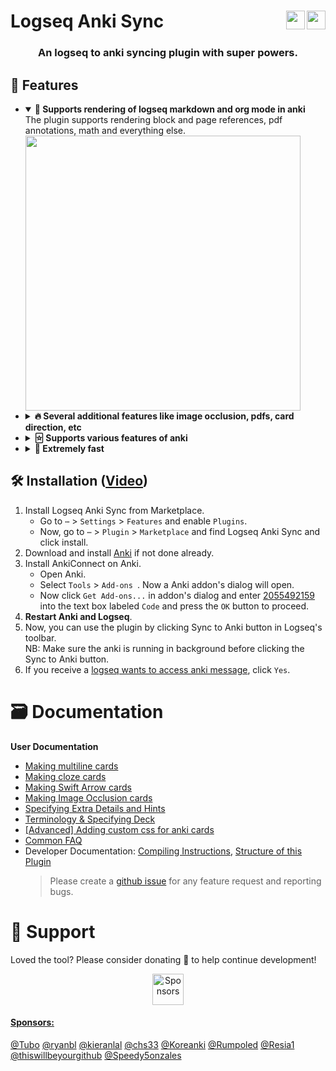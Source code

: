 # Logseq Anki Sync [<img align="right" src="https://img.shields.io/github/stars/debanjandhar12/logseq-anki-sync.svg?logo=GitHub&style=flat" height="30"/>](https://github.com/debanjandhar12/logseq-anki-sync/)[<img align="right" src="https://img.shields.io/github/sponsors/debanjandhar12.svg?logo=github&style=flat&height=60&label=Donate&cacheSeconds=28800&color=orange" height="30"/>](https://github.com/sponsors/debanjandhar12)

<h3 align="center">An logseq to anki syncing plugin with super powers.</h3>

## 🚀 Features
<ul><li>
<details open>
  <summary><b>🐾 Supports rendering of logseq markdown and org mode in anki</b></summary>
  <div>
   The plugin supports rendering block and page references, pdf annotations, math and everything else.
   <img src='https://github.com/debanjandhar12/logseq-anki-sync/assets/49021233/7985cdb4-910d-43bf-833d-7b04403a503f' height='440' /> <br/>
  </div>
</details></li><li>
<details>
  <summary><b>🔥 Several additional features like image occlusion, pdfs, card direction, etc</b></summary>
  <div>
   The plugin supports image occlusion, occlusion on pdf annotaion, card direction, incremental cards, clozes, hints and a lot more. Check <a href="#-documentation">documentation</a> for more details!
   <img src='https://github.com/debanjandhar12/logseq-anki-sync/assets/49021233/5b036383-d7cc-4837-9f74-da21a5f504f8' height='440' /> <br/>
  </div>
</details></li><li>
<details>
  <summary><b>🃟 Supports various features of anki</b></summary>
  Anki employs advanced scheduling algorithms, making it a superior choice for many users. Additionally, anki allows the creation of filtered decks, enabling you to study a specific set of cards for exams, regardless of their original scheduling. The plugin allows you to use all those features and various others like heatmaps, tts, leach cards, etc. 
</details></li><li>
<details>
  <summary><b>🚕 Extremely fast</b></summary>
  The plugin uses state of art hashing techniques to detect changes in logseq or anki and provides the user option to resync (with logseq as source of truth).
</details></li>
</ul>

## 🛠️ Installation ([Video](https://www.youtube.com/watch?v=XOkJmncK-o0))

1. Install Logseq Anki Sync from Marketplace.
    - Go to `⋯` > `Settings` > `Features` and enable `Plugins`.
    - Now, go to `⋯` > `Plugin` > `Marketplace` and find Logseq Anki Sync and click install.
2. Download and install [Anki](https://apps.ankiweb.net/) if not done already.
3. Install AnkiConnect on Anki.
    - Open Anki.
    - Select `Tools` > `Add-ons `. Now a Anki addon's dialog will open.
    - Now click `Get Add-ons...` in addon's dialog and enter [2055492159](https://ankiweb.net/shared/info/2055492159) into the text box labeled `Code` and press the `OK` button to proceed.
4. **Restart Anki and Logseq**.
5. Now, you can use the plugin by clicking Sync to Anki button in Logseq's toolbar.<br/>
   NB: Make sure the anki is running in background before clicking the Sync to Anki button.
6. If you receive a [logseq wants to access anki message](https://raw.githubusercontent.com/debanjandhar12/Obsidian-Anki-Sync/main/docs/images/permission.png), click `Yes`.

# 🗃️ Documentation

<b>User Documentation</b>

-   [Making multiline cards](https://github.com/debanjandhar12/logseq-anki-sync/discussions/88)
-   [Making cloze cards](https://github.com/debanjandhar12/logseq-anki-sync/discussions/89)
-   [Making Swift Arrow cards](https://github.com/debanjandhar12/logseq-anki-sync/discussions/91)
-   [Making Image Occlusion cards](https://github.com/debanjandhar12/logseq-anki-sync/discussions/125)
-   [Specifying Extra Details and Hints](https://github.com/debanjandhar12/logseq-anki-sync/discussions/92)
-   [Terminology & Specifying Deck](https://github.com/debanjandhar12/logseq-anki-sync/discussions/117)
-   [[Advanced] Adding custom css for anki cards](https://github.com/debanjandhar12/logseq-anki-sync/discussions/118)
-   [Common FAQ](https://github.com/debanjandhar12/logseq-anki-sync/wiki/Common-FAQ)
-   Developer Documentation: [Compiling Instructions](https://github.com/debanjandhar12/logseq-anki-sync/wiki/Compiling-Instructions), [Structure of this Plugin](https://github.com/debanjandhar12/logseq-anki-sync/wiki/Structure-of-this-Plugin)
    > Please create a [github issue](https://github.com/debanjandhar12/logseq-anki-sync/issues) for any feature request and reporting bugs.

# 🙏 Support

Loved the tool? Please consider donating 💸 to help continue development!<br/>

<p align="center">
<a href="https://github.com/sponsors/debanjandhar12" target="_blank"><img src="https://img.shields.io/github/sponsors/debanjandhar12.svg?logo=github&style=flat&height=60&label=Donate&cacheSeconds=28800&color=orange" alt="Sponsors" height="50" style="border-radius:1px" />
</p>

#### Sponsors:

[@Tubo](https://github.com/Tubo) [@ryanbl](https://github.com/rtblair) [@kieranlal](https://github.com/kieranlal) [@chs33](https://github.com/chs33) [@Koreanki](https://github.com/junyounglees) [@Rumpoled](https://github.com/Rumpoled) [@Resia1](https://github.com/Resia1) [@thiswillbeyourgithub](https://github.com/thiswillbeyourgithub) [@Speedy5onzales](https://github.com/Speedy5onzales)
